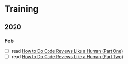# Training

## 2020

### Feb

- [ ] read [How to Do Code Reviews Like a Human (Part One)](https://mtlynch.io/human-code-reviews-1/)
- [ ] read [How to Do Code Reviews Like a Human (Part Two)](https://mtlynch.io/human-code-reviews-2/)
